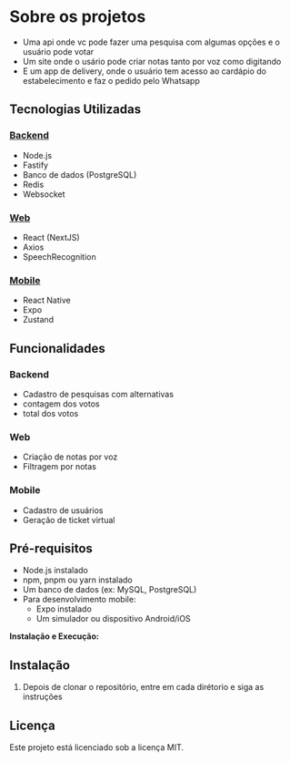 # Sobre os projetos

- Uma api onde vc pode fazer uma pesquisa com algumas opções e o usuário pode votar
- Um site onde o usário pode criar notas tanto por voz como digitando
- E um app de delivery, onde o usuário tem acesso ao cardápio do estabelecimento e faz o pedido pelo Whatsapp

## Tecnologias Utilizadas

### [Backend](https://github.com/Gui-dev/projects-expert/tree/main/poll-api)

- Node.js
- Fastify
- Banco de dados (PostgreSQL)
- Redis
- Websocket

### [Web](https://github.com/Gui-dev/projects-expert/tree/main/speech-note)

- React (NextJS)
- Axios
- SpeechRecognition

### [Mobile](https://github.com/Gui-dev/projects-expert/tree/main/delivery)

- React Native
- Expo
- Zustand

## Funcionalidades

### Backend

- Cadastro de pesquisas com alternativas
- contagem dos votos
- total dos votos

### Web

- Criação de notas por voz
- Filtragem por notas

### Mobile

- Cadastro de usuários
- Geração de ticket virtual

## Pré-requisitos

- Node.js instalado
- npm, pnpm ou yarn instalado
- Um banco de dados (ex: MySQL, PostgreSQL)
- Para desenvolvimento mobile:
  - Expo instalado
  - Um simulador ou dispositivo Android/iOS

**Instalação e Execução:**

## Instalação

1. Depois de clonar o repositório, entre em cada dirétorio e siga as instruções

## Licença

Este projeto está licenciado sob a licença MIT.

